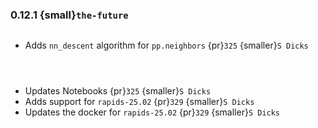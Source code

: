 ### 0.12.1 {small}`the-future`

```{rubric} Features
```
* Adds `nn_descent` algorithm for `pp.neighbors` {pr}`325` {smaller}`S Dicks`

```{rubric} Performance
```

```{rubric} Bug fixes
```


```{rubric} Misc
```
* Updates Notebooks {pr}`325` {smaller}`S Dicks`
* Adds support for `rapids-25.02` {pr}`329` {smaller}`S Dicks`
* Updates the docker for `rapids-25.02` {pr}`329` {smaller}`S Dicks`

